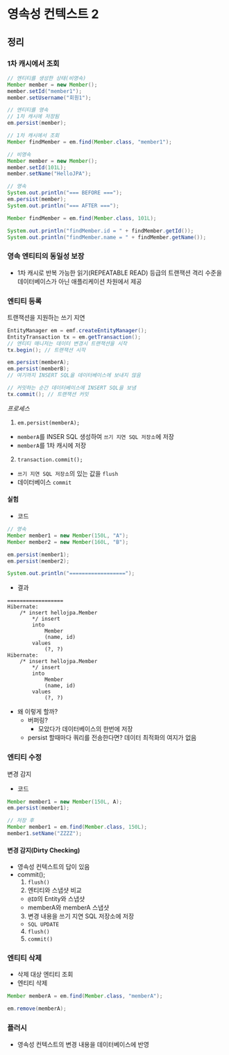 # 영속성 컨텍스트 2

## 정리

### 1차 캐시에서 조회

```java
// 엔티티를 생성한 상태(비영속)
Member member = new Member();
member.setId("member1");
member.setUsername("회원1");

// 엔티티를 영속
// 1차 캐시에 저장됨
em.persist(member);

// 1차 캐시에서 조회
Member findMember = em.find(Member.class, "member1");
```

```Java
// 비영속
Member member = new Member();
member.setId(101L);
member.setName("HelloJPA");

// 영속
System.out.println("=== BEFORE ===");
em.persist(member);
System.out.println("=== AFTER ===");

Member findMember = em.find(Member.class, 101L);

System.out.println("findMember.id = " + findMember.getId());
System.out.println("findMember.name = " + findMember.getName());
```

### 영속 엔티티의 동일성 보장

- 1차 캐시로 반복 가능한 읽기(REPEATABLE READ) 등급의 트랜잭션 격리 수준을 데이터베이스가 아닌 애플리케이션 차원에서 제공

### 엔티티 등록
트랜잭션을 지원하는 쓰기 지연

```java
EntityManager em = emf.createEntityManager();
EntityTransaction tx = em.getTransaction();
// 엔티티 매니저는 데이터 변경시 트랜잭션을 시작
tx.begin(); // 트랜잭션 시작

em.persist(memberA);
em.persist(memberB);
// 여기까지 INSERT SQL을 데이터베이스에 보내지 않음

// 커밋하는 순간 데이터베이스에 INSERT SQL을 보냄
tx.commit(); // 트랜잭션 커밋
```

*프로세스*

1. `em.persist(memberA);`
  - `memberA`를 INSER SQL 생성하여 `쓰기 지연 SQL 저장소`에 저장
  - `memberA`를 1차 캐시에 저장
2. `transaction.commit();`
  - `쓰기 지연 SQL 저장소`의 있는 값을 `flush`
  - 데이터베이스 `commit`

#### 실험

- 코드

```java
// 영속
Member member1 = new Member(150L, "A");
Member member2 = new Member(160L, "B");

em.persist(member1);
em.persist(member2);

System.out.println("==================");
```

- 결과

```
==================
Hibernate:
    /* insert hellojpa.Member
        */ insert
        into
            Member
            (name, id)
        values
            (?, ?)
Hibernate:
    /* insert hellojpa.Member
        */ insert
        into
            Member
            (name, id)
        values
            (?, ?)
```

- 왜 이렇게 할까?
  - 버퍼링?
    - 모았다가 데이터베이스의 한번에 저장
  - persist 할때마다 쿼리를 전송한다면? 데이터 최적화의 여지가 없음

### 엔티티 수정
변경 감지

- 코드
```java
Member member1 = new Member(150L, A);
em.persist(member1);

// 저장 후
Member member1 = em.find(Member.class, 150L);
member1.setName("ZZZZ");
```

#### 변경 감지(Dirty Checking)

- 영속성 컨텍스트의 답이 있음
- commit();
  1. `flush()`
  2. 엔티티와 스냅샷 비교
    - `@ID`의 Entity와 스냅샷
    - memberA와 memberA 스냅샷
  3. 변경 내용을 쓰기 지연 SQL 저장소에 저장
    - `SQL UPDATE`
  4. `flush()`
  5. `commit()`

### 엔티티 삭제

- 삭제 대상 엔티티 조회
- 엔티티 삭제

```java
Member memberA = em.find(Member.class, "memberA");

em.remove(memberA);
```

### 플러시

- 영속성 컨텍스트의 변경 내용을 데이터베이스에 반영
